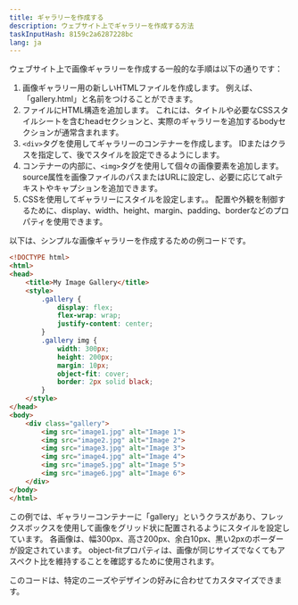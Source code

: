 ```yaml
---
title: ギャラリーを作成する
description: ウェブサイト上でギャラリーを作成する方法
taskInputHash: 8159c2a6287228bc
lang: ja
---
```

ウェブサイト上で画像ギャラリーを作成する一般的な手順は以下の通りです：

1. 画像ギャラリー用の新しいHTMLファイルを作成します。 例えば、「gallery.html」と名前をつけることができます。
2. ファイルにHTML構造を追加します。 これには、タイトルや必要なCSSスタイルシートを含むheadセクションと、実際のギャラリーを追加するbodyセクションが通常含まれます。
3. `<div>`タグを使用してギャラリーのコンテナーを作成します。 IDまたはクラスを指定して、後でスタイルを設定できるようにします。
4. コンテナーの内部に、`<img>`タグを使用して個々の画像要素を追加します。 source属性を画像ファイルのパスまたはURLに設定し、必要に応じてaltテキストやキャプションを追加できます。
5. CSSを使用してギャラリーにスタイルを設定します。。 配置や外観を制御するために、display、width、height、margin、padding、borderなどのプロパティを使用できます。

以下は、シンプルな画像ギャラリーを作成するための例コードです。

```html
<!DOCTYPE html>
<html>
<head>
	<title>My Image Gallery</title>
	<style>
		.gallery {
			display: flex;
			flex-wrap: wrap;
			justify-content: center;
		}
		.gallery img {
			width: 300px;
			height: 200px;
			margin: 10px;
			object-fit: cover;
			border: 2px solid black;
		}
	</style>
</head>
<body>
	<div class="gallery">
		<img src="image1.jpg" alt="Image 1">
		<img src="image2.jpg" alt="Image 2">
		<img src="image3.jpg" alt="Image 3">
		<img src="image4.jpg" alt="Image 4">
		<img src="image5.jpg" alt="Image 5">
		<img src="image6.jpg" alt="Image 6">
	</div>
</body>
</html>
```



この例では、ギャラリーコンテナーに「gallery」というクラスがあり、フレックスボックスを使用して画像をグリッド状に配置されるようにスタイルを設定しています。 各画像は、幅300px、高さ200px、余白10px、黒い2pxのボーダーが設定されています。 object-fitプロパティは、画像が同じサイズでなくてもアスペクト比を維持することを確認するために使用されます。

このコードは、特定のニーズやデザインの好みに合わせてカスタマイズできます。
